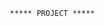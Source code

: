                                                         
                                                        
                                                   ***** PROJECT *****

